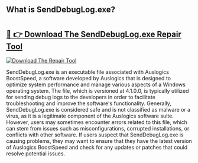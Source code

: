 ## What is SendDebugLog.exe? 

# <h2><a href="https://exedetect.com/download.php?SendDebugLog.exe">🔗 👉 Download The SendDebugLog.exe Repair Tool</a></h2>

[![Download The Repair Tool](https://exedetect.com/download-button.jpg)](https://exedetect.com/download.php?SendDebugLog.exe)

SendDebugLog.exe is an executable file associated with Auslogics BoostSpeed, a software developed by Auslogics that is designed to optimize system performance and manage various aspects of a Windows operating system. The file, which is versioned at 4.1.0.0, is typically utilized for sending debug logs to the developers in order to facilitate troubleshooting and improve the software's functionality. Generally, SendDebugLog.exe is considered safe and is not classified as malware or a virus, as it is a legitimate component of the Auslogics software suite. However, users may sometimes encounter errors related to this file, which can stem from issues such as misconfigurations, corrupted installations, or conflicts with other software. If users suspect that SendDebugLog.exe is causing problems, they may want to ensure that they have the latest version of Auslogics BoostSpeed and check for any updates or patches that could resolve potential issues.